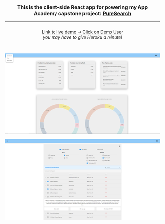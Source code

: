 <h3 align='center'>This is the client-side React app for powering my App Academy capstone project: <a href='https://github.com/ColeRutledge/pure_search'>PureSearch</a></h3>

---

<p style="margin-top: 5%" align='center'>
    <a href='https://pure-search-client.herokuapp.com' target='_blank'>Link to live demo -> Click on Demo User</a><br><i>you may have to give Heroku a minute!<i></br>
</p>

<br>

![PureSearch1](pure_search.png)

![PureSearch2](pure_search2.png)
